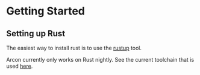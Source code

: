 # Getting Started

## Setting up Rust

The easiest way to install rust is to use the [rustup](https://rustup.rs/) tool.

Arcon currently only works on Rust nightly. See the current toolchain that is used [here](https://github.com/cda-group/arcon/blob/master/rust-toolchain).
